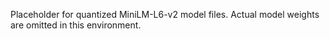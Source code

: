 Placeholder for quantized MiniLM-L6-v2 model files.
Actual model weights are omitted in this environment.
